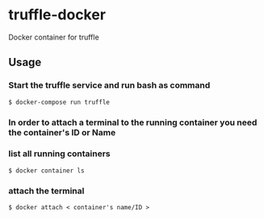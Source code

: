 # truffle-docker
Docker container for truffle

## Usage

### Start the truffle service and run bash as command
```$ docker-compose run truffle```

### In order to attach a terminal to the running container you need the container's ID or Name

### list all running containers
```$ docker container ls```

### attach the terminal
```$ docker attach < container's name/ID >```
